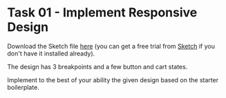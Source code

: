 # Task 01 - Implement Responsive Design

Download the Sketch file [here](../assets/Design.sketch) (you can get a free trial from [Sketch](https://www.sketchapp.com/) if you don't have it installed already).

The design has 3 breakpoints and a few button and cart states.

Implement to the best of your ability the given design based on the starter boilerplate.
